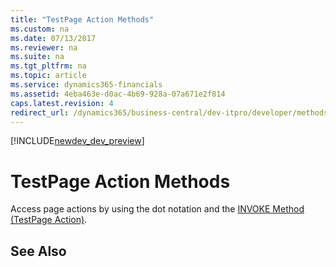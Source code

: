 ```yaml
---
title: "TestPage Action Methods"
ms.custom: na
ms.date: 07/13/2017
ms.reviewer: na
ms.suite: na
ms.tgt_pltfrm: na
ms.topic: article
ms.service: dynamics365-financials
ms.assetid: 4eba463e-d0ac-4b69-928a-07a671e2f814
caps.latest.revision: 4
redirect_url: /dynamics365/business-central/dev-itpro/developer/methods/devenv-al-method-reference
---
```


[!INCLUDE[newdev_dev_preview](../includes/newdev_dev_preview.md)]

# TestPage Action Methods
Access page actions by using the dot notation and the [INVOKE Method \(TestPage Action\)](devenv-INVOKE-Method-TestPage-Action.md).  
  
## See Also  
<!--Links [Test Pages](Test-Pages.md) -->  